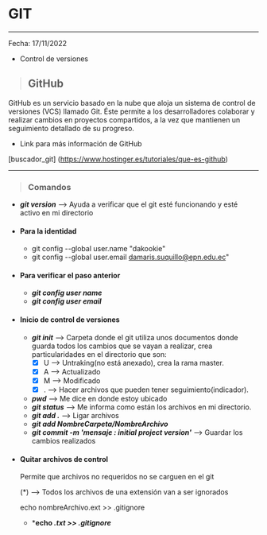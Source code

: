 # GIT
---
Fecha: 17/11/2022
+ Control de versiones

> ## GitHub
GitHub es un servicio basado en la nube que aloja un sistema de control de versiones (VCS) llamado Git. Éste permite a los desarrolladores colaborar y realizar cambios en proyectos compartidos, a la vez que mantienen un seguimiento detallado de su progreso.

* Link para más información de GitHub

[buscador_git] (https://www.hostinger.es/tutoriales/que-es-github)

***

> ### Comandos
+ ***git version*** --> Ayuda a verificar que el git esté funcionando y esté activo en mi directorio

+ #### Para la identidad
  + git config --global user.name "dakookie"
  + git config --global user.email damaris.suquillo@epn.edu.ec"

+ #### Para verificar el paso anterior
  + ***git config user name***
  + ***git config user email***

+ #### Inicio de control de versiones
  + ***git init*** --> Carpeta donde el git utiliza unos documentos donde guarda todos los cambios que se vayan a realizar, crea particularidades en el directorio que son:
    + [x] U --> Untraking(no está anexado), crea la rama master.
    + [x] A --> Actualizado
    + [x] M --> Modificado
    + [x] . --> Hacer archivos que pueden tener seguimiento(indicador).
  + ***pwd*** --> Me dice en donde estoy ubicado
  + ***git status*** --> Me informa como están los archivos en mi directorio.
  + ***git add .*** --> Ligar archivos
  + ***git add NombreCarpeta/NombreArchivo***
  + ***git commit -m 'mensaje : initial project version'*** --> Guardar los cambios realizados

+ #### Quitar archivos de control
  Permite que archivos no requeridos no se carguen en el git

  (*) --> Todos los archivos de una extensión van a ser ignorados

  echo nombreArchivo.ext >> .gitignore
  + ***echo *.txt >> .gitignore***
